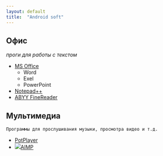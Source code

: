 ```yaml
---
layout: default
title:  "Android soft"
---
```

## Офис
_проги для работы с текстом_

* [MS Office](#test)
  * Word
  * Exel
  * PowerPoint
* [Notepad++](/test)
* [ABYY FineReader](index)

## Мультимедиа
`Программы для прослушивания музыки, просмотра видео и т.д.`
* [PotPlayer](http://tegos.ru)
* ![](/img/logo.jpg)[AIMP](http://aimp.ru)


